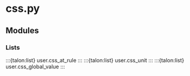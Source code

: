 # css.py

## Modules

### Lists

:::{talon:list} user.css_at_rule
:::
:::{talon:list} user.css_unit
:::
:::{talon:list} user.css_global_value
:::
